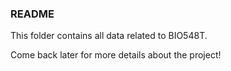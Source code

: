 ### README

This folder contains all data related to BIO548T.

Come back later for more details about the project!